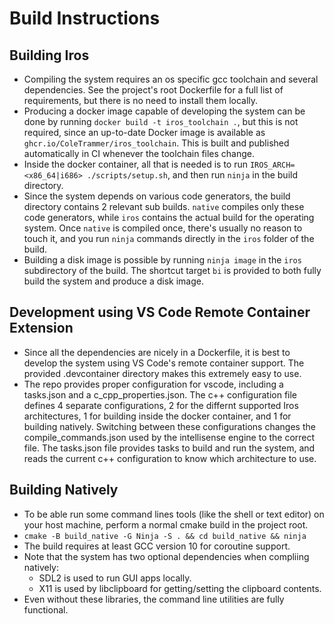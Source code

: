 # Build Instructions

## Building Iros
-   Compiling the system requires an os specific gcc toolchain and several dependencies. See the project's root Dockerfile for a full list of requirements, but there is no need to install them locally.
-   Producing a docker image capable of developing the system can be done by running `docker build -t iros_toolchain .`, but this is not required, since an up-to-date Docker image is available as `ghcr.io/ColeTrammer/iros_toolchain`. This is built and published automatically in CI whenever the toolchain files change.
-   Inside the docker container, all that is needed is to run `IROS_ARCH=<x86_64|i686> ./scripts/setup.sh`, and then run `ninja` in the build directory.
-   Since the system depends on various code generators, the build directory contains 2 relevant sub builds. `native` compiles
    only these code generators, while `iros` contains the actual build for the operating system. Once `native` is compiled once, there's usually no reason
    to touch it, and you run `ninja` commands directly in the `iros` folder of the build.
-   Building a disk image is possible by running `ninja image` in the `iros` subdirectory of the build. The shortcut target `bi` is provided to both fully build the system and produce a disk image.

## Development using VS Code Remote Container Extension
-   Since all the dependencies are nicely in a Dockerfile, it is best to develop the system using VS Code's remote container support. The provided
    .devcontainer directory makes this extremely easy to use.
-   The repo provides proper configuration for vscode, including a tasks.json and a c_cpp_properties.json. The c++ configuration file defines 4 separate configurations, 2 for the differnt supported Iros architectures, 1 for building inside the docker container, and 1 for building natively. Switching between these configurations changes the compile_commands.json used by the intellisense engine to the correct file. The tasks.json file provides tasks to build and run the system, and reads the current c++ configuration to know which architecture to use.

## Building Natively

-   To be able run some command lines tools (like the shell or text editor) on your host machine, perform a normal cmake build in the project root.
-   `cmake -B build_native -G Ninja -S . && cd build_native && ninja`
-   The build requires at least GCC version 10 for coroutine support.
-   Note that the system has two optional dependencies when compliing natively:
    -   SDL2 is used to run GUI apps locally.
    -   X11 is used by libclipboard for getting/setting the clipboard contents.
-   Even without these libraries, the command line utilities are fully functional.
